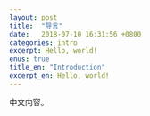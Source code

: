 ```yaml
---
layout: post
title:  "导言"
date:   2018-07-10 16:31:56 +0800
categories: intro
excerpt: Hello, world!
enus: true
title_en: "Introduction" 
excerpt_en: Hello, world!
---
```

<div class="lang-zhcn">

中文内容。

</div>

<div class="lang-enus" style="display: none">

English content.

</div>
